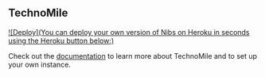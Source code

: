 ## TechnoMile

[![Deploy](You can deploy your own version of Nibs on Heroku in seconds using the Heroku button below:)](https://heroku.com/deploy)

Check out the [documentation](https://github.com/technomile/Heroku-WordPress) to learn more about TechnoMile and to set up your own instance.
